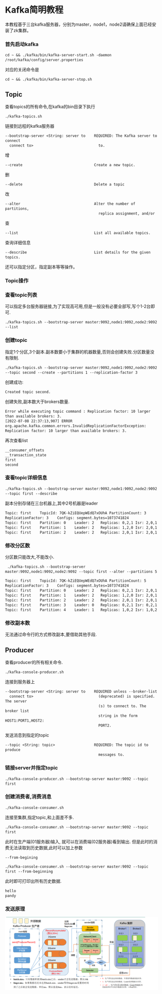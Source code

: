 # Kafka简明教程
本教程基于三台kafka服务器，分别为master，node1，node2请确保上面已经安装了zk集群。
### 首先启动kafka
```shell
cd ~ && ./kafka/bin/kafka-server-start.sh -daemon /root/kafka/config/server.properties
```
对应的关闭命令是
```shell
cd ~ && ./kafka/bin/kafka-server-stop.sh
```
## Topic
查看topics的所有命令,在kafka的bin目录下执行
```shell
./kafka-topics.sh
```
链接到远程的kafka服务器
```shell
--bootstrap-server <String: server to    REQUIRED: The Kafka server to connect  
  connect to>                              to.     
```
增
```shell
--create                                 Create a new topic. 
```
删
```shell
--delete                                 Delete a topic  
```
改
```shell
--alter                                  Alter the number of partitions,        
                                           replica assignment, and/or  
```
查
```shell
--list                                   List all available topics. 
```
查询详细信息
```shell
--describe                               List details for the given topics. 
```
还可以指定分区，指定副本等等操作。
### Topic操作
### 查看topic列表
可以指定多台服务器链接,为了实现高可用,但是一般没有必要全部写,写个1-2台即可.
```shell
./kafka-topics.sh --bootstrap-server master:9092,node1:9092,node2:9092 --list
```
### 创建topic
指定1个分区,3个副本.副本数要小于集群的机器数量,否则会创建失败.分区数量没有限制.
```shell
./kafka-topics.sh --bootstrap-server master:9092,node1:9092,node2:9092 --topic second --create --partitions 1 --replication-factor 3
```
创建成功:
```shell
Created topic second.
```
创建失败,副本数大于brokers数量.
```shell
Error while executing topic command : Replication factor: 10 larger than available brokers: 3.
[2022-07-08 22:37:13,907] ERROR org.apache.kafka.common.errors.InvalidReplicationFactorException: Replication factor: 10 larger than available brokers: 3.
```
再次查看list
```shell
__consumer_offsets
__transaction_state
first
second
```
### 查看topic详细信息
```shell
./kafka-topics.sh --bootstrap-server master:9092,node1:9092,node2:9092 --topic first --describe
```
副本分别存储在三台机器上,其中2号机器是leader
```shell
Topic: first	TopicId: 7QK-kZiEQUepWEdQ7xOUhA	PartitionCount: 3	ReplicationFactor: 3	Configs: segment.bytes=1073741824
Topic: first	Partition: 0	Leader: 2	Replicas: 0,2,1	Isr: 2,0,1
Topic: first	Partition: 1	Leader: 2	Replicas: 1,2,0	Isr: 2,0,1
Topic: first	Partition: 2	Leader: 2	Replicas: 2,0,1	Isr: 2,0,1

```
### 修改分区数
分区数只能改大,不能改小.
```shell
 ./kafka-topics.sh --bootstrap-server master:9092,node1:9092,node2:9092 --topic first --alter --partitions 5
```
```shell
Topic: first	TopicId: 7QK-kZiEQUepWEdQ7xOUhA	PartitionCount: 5	ReplicationFactor: 3	Configs: segment.bytes=1073741824
Topic: first	Partition: 0	Leader: 2	Replicas: 0,2,1	Isr: 2,0,1
Topic: first	Partition: 1	Leader: 2	Replicas: 1,2,0	Isr: 2,0,1
Topic: first	Partition: 2	Leader: 2	Replicas: 2,0,1	Isr: 2,0,1
Topic: first	Partition: 3	Leader: 0	Replicas: 0,2,1	Isr: 0,2,1
Topic: first	Partition: 4	Leader: 1	Replicas: 1,0,2	Isr: 1,0,2
```
### 修改副本数
无法通过命令行的方式修改副本,要借助其他手段.

## Producer
查看producer的所有相关命令.
```shell
./kafka-console-producer.sh 
```
连接到服务器上
```shell
--bootstrap-server <String: server to    REQUIRED unless --broker-list          
  connect to>                              (deprecated) is specified. The server
                                           (s) to connect to. The broker list   
                                           string in the form HOST1:PORT1,HOST2:
                                           PORT2.     
```

发送消息到指定的topic
```shell
--topic <String: topic>                  REQUIRED: The topic id to produce      
                                           messages to.  
```
### 链接server并指定topic
```shell
./kafka-console-producer.sh --bootstrap-server master:9092 --topic first
```

### 创建消费者,消费消息
```shell
./kafka-console-consumer.sh
```
连接至集群,指定topic,和上面差不多.

```shell
./kafka-console-consumer.sh --bootstrap-server master:9092 --topic first
```
此时在生产端(01服务器)输入, 就可以在消费端(02服务器)看到输出.
但是此时的消费无法读取到历史数据,此时可以加上参数
```shell
--from-begining
```
```shell
./kafka-console-consumer.sh --bootstrap-server master:9092 --topic first --from-beginning
```
此时即可打印出所有历史数据.
```shell
hello
pandy
```
### 发送原理
![发送原理](./doc/发送原理.png)
